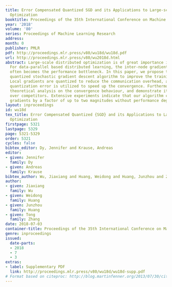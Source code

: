 ```yaml
---
title: Error Compensated Quantized SGD and its Applications to Large-scale Distributed
  Optimization
booktitle: Proceedings of the 35th International Conference on Machine Learning
year: '2018'
volume: '80'
series: Proceedings of Machine Learning Research
address: 
month: 0
publisher: PMLR
pdf: http://proceedings.mlr.press/v80/wu18d/wu18d.pdf
url: http://proceedings.mlr.press/v80/wu2018d.html
abstract: Large-scale distributed optimization is of great importance in various applications.
  For data-parallel based distributed learning, the inter-node gradient communication
  often becomes the performance bottleneck. In this paper, we propose the error compensated
  quantized stochastic gradient descent algorithm to improve the training efficiency.
  Local gradients are quantized to reduce the communication overhead, and accumulated
  quantization error is utilized to speed up the convergence. Furthermore, we present
  theoretical analysis on the convergence behaviour, and demonstrate its advantage
  over competitors. Extensive experiments indicate that our algorithm can compress
  gradients by a factor of up to two magnitudes without performance degradation.
layout: inproceedings
id: wu18d
tex_title: Error Compensated Quantized {SGD} and its Applications to Large-scale Distributed
  Optimization
firstpage: 5321
lastpage: 5329
page: 5321-5329
order: 5321
cycles: false
bibtex_editor: Dy, Jennifer and Krause, Andreas
editor:
- given: Jennifer
  family: Dy
- given: Andreas
  family: Krause
bibtex_author: Wu, Jiaxiang and Huang, Weidong and Huang, Junzhou and Zhang, Tong
author:
- given: Jiaxiang
  family: Wu
- given: Weidong
  family: Huang
- given: Junzhou
  family: Huang
- given: Tong
  family: Zhang
date: 2018-07-03
container-title: Proceedings of the 35th International Conference on Machine Learning
genre: inproceedings
issued:
  date-parts:
  - 2018
  - 7
  - 3
extras:
- label: Supplementary PDF
  link: http://proceedings.mlr.press/v80/wu18d/wu18d-supp.pdf
# Format based on citeproc: http://blog.martinfenner.org/2013/07/30/citeproc-yaml-for-bibliographies/
---
```

